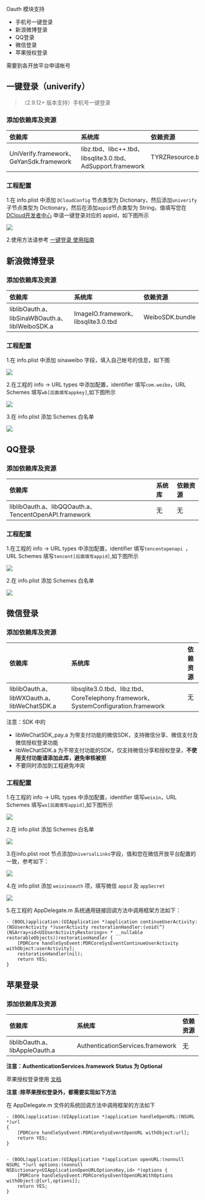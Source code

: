 Oauth 模块支持
 
- 手机号一键登录
- 新浪微博登录
- QQ登录
- 微信登录
- 苹果授权登录

需要到各开放平台申请帐号

## 一键登录（univerify）
> （2.9.12+ 版本支持）手机号一键登录

### 添加依赖库及资源

|依赖库|系统库|依赖资源|
|:--|:--|:--|
|UniVerify.framework、GeYanSdk.framework|libz.tbd、libc++.tbd、libsqlite3.0.tbd、AdSupport.framework|TYRZResource.bundle|

### 工程配置

1.在 info.plist 中添加 `DCloudConfig` 节点类型为 Dictionary，然后添加`univerify`子节点类型为 Dictionary，然后在添加`appid`节点类型为 String，值填写您在 [DCloud开发者中心](https://dev.dcloud.net.cn/) 申请一键登录对应的 appid，如下图所示

![](https://img.cdn.aliyun.dcloud.net.cn/nativedocs/5SDKiOS/oauth/univerify01.png)

2.使用方法请参考 [一键登录 使用指南](https://ask.dcloud.net.cn/article/38009)

## 新浪微博登录

### 添加依赖库及资源

|依赖库|系统库|依赖资源|
|:--|:--|:--|
|liblibOauth.a、libSinaWBOauth.a、liblWeiboSDK.a|ImageIO.framework、libsqlite3.0.tbd|WeiboSDK.bundle|

### 工程配置

1.在 info.plist 中添加 sinaweibo 字段，填入自己帐号的信息，如下图

![](https://img-cdn-qiniu.dcloud.net.cn/uploads/article/20150203/02e43567316bd7b11b7228a5c29121cf.png)

2.在工程的 info -> URL types 中添加配置，identifier 填写`com.weibo`，URL Schemes 填写`wb[后面填写appkey]`,如下图所示

![](https://img.cdn.aliyun.dcloud.net.cn/nativedocs/5SDKiOS/share/shareweibo1.png)

3.在 info.plist 添加 Schemes 白名单

![](https://img-cdn-qiniu.dcloud.net.cn/uploads/article/20151222/9637d63385bc52fee7cdfd45ee3aee55.png)



## QQ登录

### 添加依赖库及资源

|依赖库|系统库|依赖资源|
|:--|:--|:--|
|liblibOauth.a、libQQOauth.a、TencentOpenAPI.framework|无|无|

### 工程配置

1.在工程的 info -> URL types 中添加配置，identifier 填写`tencentopenapi `，URL Schemes 填写`tencent[后面填写appid]`,如下图所示

![](https://img.cdn.aliyun.dcloud.net.cn/nativedocs/5SDKiOS/share/shareqq1.png)

2.在 info.plist 添加 Schemes 白名单

![](https://img-cdn-qiniu.dcloud.net.cn/uploads/article/20150929/9f59a997933e98849dad6289c83cce9d.png)

## 微信登录

### 添加依赖库及资源

|依赖库|系统库|依赖资源|
|:--|:--|:--|
|liblibOauth.a、libWXOauth.a、libWeChatSDK.a|libsqlite3.0.tbd、libz.tbd、CoreTelephony.framework、SystemConfiguration.framework|无|

注意：SDK 中的 

- libWeChatSDK_pay.a 为带支付功能的微信SDK，支持微信分享、微信支付及微信授权登录功能
- libWeChatSDK.a 为不带支付功能的SDK，仅支持微信分享和授权登录，**不使用支付功能请添加此库，避免审核被拒**
- 不要同时添加到工程避免冲突

### 工程配置

1.在工程的 info -> URL types 中添加配置，identifier 填写`weixin`，URL Schemes 填写`wx[后面填写appid]`,如下图所示

![](https://img.cdn.aliyun.dcloud.net.cn/nativedocs/5SDKiOS/share/shareWeixin1.png)

2.在 info.plist 添加 Schemes 白名单

![](https://img-cdn-qiniu.dcloud.net.cn/uploads/article/20191203/7bc7afb901b0c2a7b8f057be5cc81a89.png)

3.在info.plist root 节点添加`UniversalLinks`字段，值和您在微信开放平台配置的一致，参考如下：

![](https://img-cdn-qiniu.dcloud.net.cn/uploads/article/20191016/dfc79b582f04429a83bc2640ec26b2e2.png)

4.在 info.plist 添加 `weixinoauth` 项，填写微信 `appid` 及 `appSecret`

![](https://img-cdn-qiniu.dcloud.net.cn/uploads/article/20150817/fe4930ae149b7393e9ce828662550d9b.png)

5.在工程的 AppDelegate.m 系统通用链接回调方法中调用框架方法如下：

```
- (BOOL)application:(UIApplication *)application continueUserActivity:(NSUserActivity *)userActivity restorationHandler:(void(^)(NSArray<id<UIUserActivityRestoring>> * __nullable restorableObjects))restorationHandler {
    [PDRCore handleSysEvent:PDRCoreSysEventContinueUserActivity withObject:userActivity];
    restorationHandler(nil);
    return YES;
}
```


## 苹果登录

### 添加依赖库及资源

|依赖库|系统库|依赖资源|
|:--|:--|:--|
|liblibOauth.a、libAppleOauth.a|AuthenticationServices.framework|无|

**注意：AuthenticationServices.framework Status 为 Optional**

苹果授权登录使用 [文档](/AppDocs/usemodule/iOSModuleConfig/otherModule/appleOauth.md)

**注意 :除苹果授权登录外，都需要实现如下方法**

在 AppDelegate.m 文件的系统回调方法中调用框架的方法如下

```
- (BOOL)application:(UIApplication *)application handleOpenURL:(NSURL *)url
{
    [PDRCore handleSysEvent:PDRCoreSysEventOpenURL withObject:url];
    return YES;
}


- (BOOL)application:(UIApplication *)application openURL:(nonnull NSURL *)url options:(nonnull NSDictionary<UIApplicationOpenURLOptionsKey,id> *)options {
    [PDRCore handleSysEvent:PDRCoreSysEventOpenURLWithOptions withObject:@[url,options]];
    return YES;
}

```

